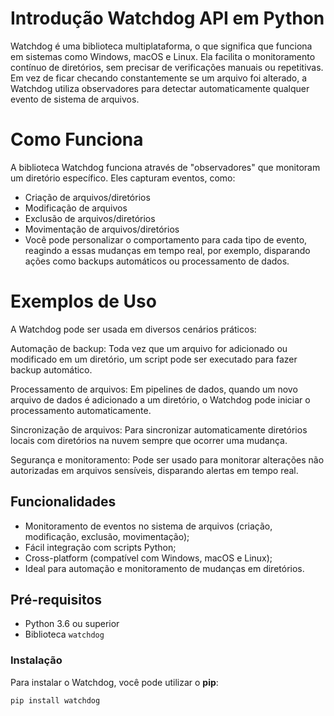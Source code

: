 

# Introdução Watchdog API em Python

Watchdog é uma biblioteca multiplataforma, o que significa que funciona em sistemas como Windows, macOS e Linux. Ela facilita o monitoramento contínuo de diretórios, sem precisar de verificações manuais ou repetitivas. Em vez de ficar checando constantemente se um arquivo foi alterado, a Watchdog utiliza observadores para detectar automaticamente qualquer evento de sistema de arquivos.

# Como Funciona

A biblioteca Watchdog funciona através de "observadores" que monitoram um diretório específico. Eles capturam eventos, como:

* Criação de arquivos/diretórios
* Modificação de arquivos
* Exclusão de arquivos/diretórios
* Movimentação de arquivos/diretórios
* Você pode personalizar o comportamento para cada tipo de evento, reagindo a essas mudanças em tempo real, por exemplo, disparando ações como backups automáticos ou processamento de dados.

# Exemplos de Uso
A Watchdog pode ser usada em diversos cenários práticos:

Automação de backup: Toda vez que um arquivo for adicionado ou modificado em um diretório, um script pode ser executado para fazer backup automático.

Processamento de arquivos: Em pipelines de dados, quando um novo arquivo de dados é adicionado a um diretório, o Watchdog pode iniciar o processamento automaticamente.

Sincronização de arquivos: Para sincronizar automaticamente diretórios locais com diretórios na nuvem sempre que ocorrer uma mudança.

Segurança e monitoramento: Pode ser usado para monitorar alterações não autorizadas em arquivos sensíveis, disparando alertas em tempo real.

## Funcionalidades

- Monitoramento de eventos no sistema de arquivos (criação, modificação, exclusão, movimentação);
- Fácil integração com scripts Python;
- Cross-platform (compatível com Windows, macOS e Linux);
- Ideal para automação e monitoramento de mudanças em diretórios.

## Pré-requisitos

- Python 3.6 ou superior
- Biblioteca `watchdog`

### Instalação

Para instalar o Watchdog, você pode utilizar o **pip**:

```bash
pip install watchdog
